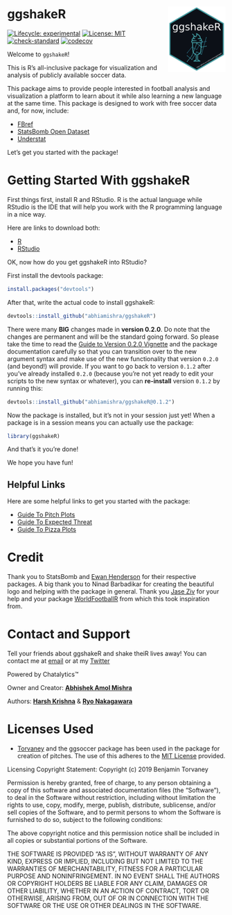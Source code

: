 
<!-- README.md is generated from README.Rmd. Please edit that file -->

# ggshakeR <img src="man/figures/logo.png" align="right" height="150">

<!-- badges: start -->

[![Lifecycle:
experimental](https://img.shields.io/badge/lifecycle-experimental-orange.svg)](https://lifecycle.r-lib.org/articles/stages.html#experimental)
[![License:
MIT](https://img.shields.io/badge/License-MIT-yellow.svg)](https://opensource.org/licenses/MIT)
[![check-standard](https://github.com/abhiamishra/ggshakeR/workflows/R-CMD-check/badge.svg)](https://github.com/abhiamishra/ggshakeR/actions)
[![codecov](https://codecov.io/gh/abhiamishra/ggshakeR/branch/main/graph/badge.svg?token=GO5918U56P)](https://codecov.io/gh/abhiamishra/ggshakeR)
<!-- badges: end -->

Welcome to `ggshakeR`!

This is R’s all-inclusive package for visualization and analysis of
publicly available soccer data.

This package aims to provide people interested in football analysis and
visualization a platform to learn about it while also learning a new
language at the same time. This package is designed to work with free
soccer data and, for now, include:

-   [FBref](https://fbref.com/en/)
-   [StatsBomb Open Dataset](https://github.com/statsbomb/StatsBombR)
-   [Understat](https://understat.com/)

Let’s get you started with the package!

# Getting Started With ggshakeR

First things first, install R and RStudio. R is the actual language
while RStudio is the IDE that will help you work with the R programming
language in a nice way.

Here are links to download both:

-   [R](https://www.r-project.org/)
-   [RStudio](https://www.rstudio.com/products/rstudio/download/)

OK, now how do you get ggshakeR into RStudio?

First install the devtools package:

``` r
install.packages("devtools")
```

After that, write the actual code to install ggshakeR:

``` r
devtools::install_github("abhiamishra/ggshakeR")
```

There were many **BIG** changes made in **version 0.2.0**. Do note that
the changes are permanent and will be the standard going forward. So
please take the time to read the [Guide to Version 0.2.0 Vignette]() and
the package documentation carefully so that you can transition over to
the new argument syntax and make use of the new functionality that
version `0.2.0` (and beyond!) will provide. If you want to go back to
version `0.1.2` after you’ve already installed `0.2.0` (because you’re
not yet ready to edit your scripts to the new syntax or whatever), you
can **re-install** version `0.1.2` by running this:

``` r
devtools::install_github("abhiamishra/ggshakeR@0.1.2")
```

Now the package is installed, but it’s not in your session just yet!
When a package is in a session means you can actually use the package:

``` r
library(ggshakeR)
```

And that’s it you’re done!

We hope you have fun!

## Helpful Links

Here are some helpful links to get you started with the package:

-   [Guide To Pitch
    Plots](https://abhiamishra.github.io/ggshakeR/articles/Guide_to_Pitch_Plots.html)
-   [Guide To Expected
    Threat](https://abhiamishra.github.io/ggshakeR/articles/Guide_to_Exp_Threat.html)
-   [Guide To Pizza
    Plots](https://abhiamishra.github.io/ggshakeR/articles/Guide_to_PizzaPlots.html)

# Credit

Thank you to StatsBomb and [Ewan Henderson](https://github.com/ewenme)
for their respective packages. A big thank you to Ninad Barbadikar for
creating the beautiful logo and helping with the package in general.
Thank you [Jase Ziv](https://github.com/JaseZiv) for your help and your
package [WorldFootballR](https://github.com/JaseZiv/worldfootballR) from
which this took inspiration from.

# Contact and Support

Tell your friends about ggshakeR and shake theiR lives away! You can
contact me at [email](abhiamishra0@gmail.com) or at my
[Twitter](https://twitter.com/MishraAbhiA)

Powered by Chatalytics:tm:

Owner and Creator: [**Abhishek Amol
Mishra**](https://github.com/abhiamishra)

Authors: [**Harsh Krishna**](https://github.com/harshkrishna17) & [**Ryo
Nakagawara**](https://github.com/Ryo-N7)

# Licenses Used

-   [Torvaney](https://github.com/Torvaney/ggsoccer) and the ggsoccer
    package has been used in the package for creation of pitches. The
    use of this adheres to the [MIT
    License](https://github.com/Torvaney/ggsoccer/blob/master/LICENSE.md)
    provided.

Licensing Copyright Statement: Copyright (c) 2019 Benjamin Torvaney

Permission is hereby granted, free of charge, to any person obtaining a
copy of this software and associated documentation files (the
“Software”), to deal in the Software without restriction, including
without limitation the rights to use, copy, modify, merge, publish,
distribute, sublicense, and/or sell copies of the Software, and to
permit persons to whom the Software is furnished to do so, subject to
the following conditions:

The above copyright notice and this permission notice shall be included
in all copies or substantial portions of the Software.

THE SOFTWARE IS PROVIDED “AS IS”, WITHOUT WARRANTY OF ANY KIND, EXPRESS
OR IMPLIED, INCLUDING BUT NOT LIMITED TO THE WARRANTIES OF
MERCHANTABILITY, FITNESS FOR A PARTICULAR PURPOSE AND NONINFRINGEMENT.
IN NO EVENT SHALL THE AUTHORS OR COPYRIGHT HOLDERS BE LIABLE FOR ANY
CLAIM, DAMAGES OR OTHER LIABILITY, WHETHER IN AN ACTION OF CONTRACT,
TORT OR OTHERWISE, ARISING FROM, OUT OF OR IN CONNECTION WITH THE
SOFTWARE OR THE USE OR OTHER DEALINGS IN THE SOFTWARE.
